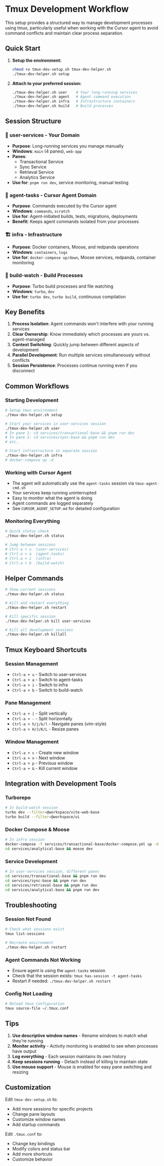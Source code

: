 # Tmux Development Workflow

This setup provides a structured way to manage development processes using tmux, particularly useful when working with the Cursor agent to avoid command conflicts and maintain clear process separation.

## Quick Start

1. **Setup the environment:**
   ```bash
   chmod +x tmux-dev-setup.sh tmux-dev-helper.sh
   ./tmux-dev-helper.sh setup
   ```

2. **Attach to your preferred session:**
   ```bash
   ./tmux-dev-helper.sh user    # Your long-running services
   ./tmux-dev-helper.sh agent   # Agent command execution
   ./tmux-dev-helper.sh infra   # Infrastructure containers
   ./tmux-dev-helper.sh build   # Build processes
   ```

## Session Structure

### 📱 **user-services** - Your Domain
- **Purpose**: Long-running services you manage manually
- **Windows**: `main` (4 panes), `web-app`
- **Panes**: 
  - Transactional Service
  - Sync Service  
  - Retrieval Service
  - Analytics Service
- **Use for**: `pnpm run dev`, service monitoring, manual testing

### 🤖 **agent-tasks** - Cursor Agent Domain
- **Purpose**: Commands executed by the Cursor agent
- **Windows**: `commands`, `scratch`
- **Use for**: Agent-initiated builds, tests, migrations, deployments
- **Benefit**: Keeps agent commands isolated from your processes

### 🏗️ **infra** - Infrastructure
- **Purpose**: Docker containers, Moose, and redpanda operations
- **Windows**: `containers`, `logs`
- **Use for**: `docker-compose up/down`, Moose services, redpanda, container monitoring

### 🔧 **build-watch** - Build Processes
- **Purpose**: Turbo build processes and file watching
- **Windows**: `turbo`, `dev`
- **Use for**: `turbo dev`, `turbo build`, continuous compilation

## Key Benefits

1. **Process Isolation**: Agent commands won't interfere with your running services
2. **Clear Ownership**: Know immediately which processes are yours vs. agent-managed
3. **Context Switching**: Quickly jump between different aspects of development
4. **Parallel Development**: Run multiple services simultaneously without conflicts
5. **Session Persistence**: Processes continue running even if you disconnect

## Common Workflows

### Starting Development
```bash
# Setup tmux environment
./tmux-dev-helper.sh setup

# Start your services in user-services session
./tmux-dev-helper.sh user
# In pane 1: cd services/transactional-base && pnpm run dev
# In pane 2: cd services/sync-base && pnpm run dev
# etc.

# Start infrastructure in separate session
./tmux-dev-helper.sh infra
# docker-compose up -d
```

### Working with Cursor Agent
- The agent will automatically use the `agent-tasks` session via `tmux-agent-cmd.sh`
- Your services keep running uninterrupted
- Easy to monitor what the agent is doing
- Agent commands are logged separately
- See `CURSOR_AGENT_SETUP.md` for detailed configuration

### Monitoring Everything
```bash
# Quick status check
./tmux-dev-helper.sh status

# Jump between sessions
# Ctrl-a + u  (user-services)
# Ctrl-a + a  (agent-tasks)
# Ctrl-a + i  (infra)
# Ctrl-a + b  (build-watch)
```

## Helper Commands

```bash
# Show current sessions
./tmux-dev-helper.sh status

# Kill and restart everything
./tmux-dev-helper.sh restart

# Kill specific session
./tmux-dev-helper.sh kill user-services

# Kill all development sessions
./tmux-dev-helper.sh killall
```

## Tmux Keyboard Shortcuts

### Session Management
- `Ctrl-a + u` - Switch to user-services
- `Ctrl-a + a` - Switch to agent-tasks  
- `Ctrl-a + i` - Switch to infra
- `Ctrl-a + b` - Switch to build-watch

### Pane Management
- `Ctrl-a + |` - Split vertically
- `Ctrl-a + -` - Split horizontally
- `Ctrl-a + h/j/k/l` - Navigate panes (vim-style)
- `Ctrl-a + H/J/K/L` - Resize panes

### Window Management
- `Ctrl-a + c` - Create new window
- `Ctrl-a + n` - Next window
- `Ctrl-a + p` - Previous window
- `Ctrl-a + &` - Kill current window

## Integration with Development Tools

### Turborepo
```bash
# In build-watch session
turbo dev --filter=@workspace/vite-web-base
turbo build --filter=@workspace/ui
```

### Docker Compose & Moose
```bash
# In infra session
docker-compose -f services/transactional-base/docker-compose.yml up -d
cd services/analytical-base && moose dev
```

### Service Development
```bash
# In user-services session, different panes
cd services/transactional-base && pnpm run dev
cd services/sync-base && pnpm run dev
cd services/retrieval-base && pnpm run dev
cd services/analytical-base && pnpm run dev
```

## Troubleshooting

### Session Not Found
```bash
# Check what sessions exist
tmux list-sessions

# Recreate environment
./tmux-dev-helper.sh restart
```

### Agent Commands Not Working
- Ensure agent is using the `agent-tasks` session
- Check that the session exists: `tmux has-session -t agent-tasks`
- Restart if needed: `./tmux-dev-helper.sh restart`

### Config Not Loading
```bash
# Reload tmux configuration
tmux source-file ~/.tmux.conf
```

## Tips

1. **Use descriptive window names** - Rename windows to match what they're running
2. **Monitor activity** - Activity monitoring is enabled to see when processes have output
3. **Log everything** - Each session maintains its own history
4. **Keep sessions running** - Detach instead of killing to maintain state
5. **Use mouse support** - Mouse is enabled for easy pane switching and resizing

## Customization

Edit `tmux-dev-setup.sh` to:
- Add more sessions for specific projects
- Change pane layouts
- Customize window names
- Add startup commands

Edit `.tmux.conf` to:
- Change key bindings
- Modify colors and status bar
- Add more shortcuts
- Customize behavior 